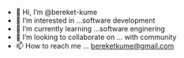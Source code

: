 - 👋 Hi, I’m @bereket-kume
- 👀 I’m interested in ...software development
- 🌱 I’m currently learning ...software enginering 
- 💞️ I’m looking to collaborate on ... with community
- 📫 How to reach me ... bereketkume@gmail.com

<!---
bereket-kume/bereket-kume is a ✨ special ✨ repository because its `README.md` (this file) appears on your GitHub profile.
You can click the Preview link to take a look at your changes.
--->
